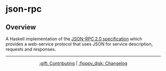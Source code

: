 # json-rpc

## Overview

A Haskell implementation of the <u>JSON-RPC 2.0 specification</u> which provides a web-service protocol that uses JSON for service description, requests and responses.

<hr/>

<p align="center">
  <a href="../../../CONTRIBUTING.md">:gift: Contributing</a>
  |
  <a href="CHANGELOG.md">:floppy_disk: Changelog</a>
</p>
